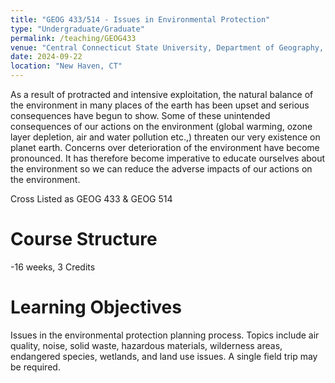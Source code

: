 ```yaml
---
title: "GEOG 433/514 - Issues in Environmental Protection"
type: "Undergraduate/Graduate"
permalink: /teaching/GEOG433
venue: "Central Connecticut State University, Department of Geography, Anthropology and Tourism"
date: 2024-09-22
location: "New Haven, CT"
---
```


As a result of protracted and intensive exploitation, the natural balance of the environment in many places of the earth has been upset and serious consequences have begun to show. Some of these unintended consequences of our actions on the environment (global warming, ozone layer depletion, air and water pollution etc.,) threaten our very existence on planet earth. Concerns over deterioration of the environment have become pronounced. It has therefore become imperative to educate ourselves about the environment so we can reduce the adverse impacts of our actions on the environment. 

Cross Listed as GEOG 433 & GEOG 514

Course Structure
======
-16 weeks, 3 Credits

Learning Objectives
======
Issues in the environmental protection planning process. Topics include air quality, noise, solid waste, hazardous materials, wilderness areas, endangered species, wetlands, and land use issues. A single field trip may be required.
